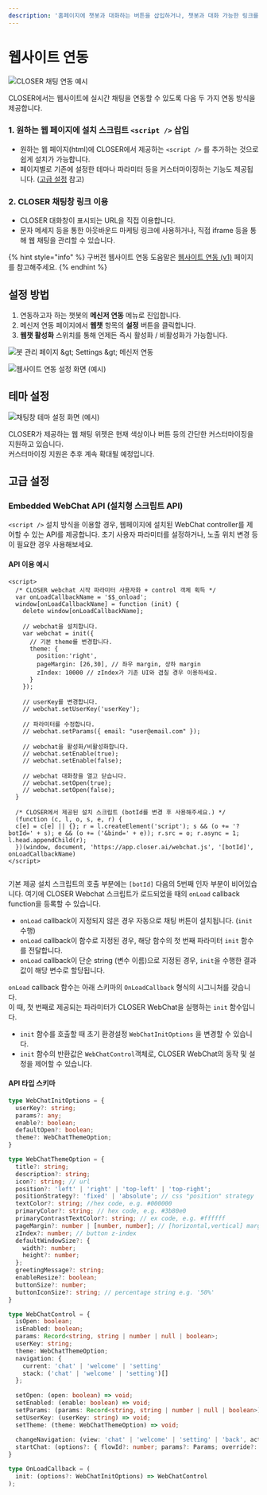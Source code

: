 ```yaml
---
description: '홈페이지에 챗봇과 대화하는 버튼을 삽입하거나, 챗봇과 대화 가능한 링크를 생성하는 방법을 확인하세요.'
---
```


# 웹사이트 연동

![CLOSER &#xCC44;&#xD305; &#xC5F0;&#xB3D9; &#xC608;&#xC2DC;](../../../.gitbook/assets/image%20%2835%29.png)

CLOSER에서는 웹사이트에 실시간 채팅을 연동할 수 있도록 다음 두 가지 연동 방식을 제공합니다.

### **1. 원하는 웹 페이지에 설치 스크립트 `<script />` 삽입**

* 원하는 웹 페이지\(html\)에 CLOSER에서 제공하는 `<script />` 를 추가하는 것으로 쉽게 설치가 가능합니다.
* 페이지별로 기존에 설정한 테마나 파라미터 등을 커스터마이징하는 기능도 제공됩니다. \([고급 설정](./#advanced) 참고\) 

### **2. CLOSER 채팅창 링크 이용** 

* CLOSER 대화창이 표시되는 URL을 직접 이용합니다.
* 문자 메세지 등을 통한 아웃바운드 마케팅 링크에 사용하거나, 직접 iframe 등을 통해 웹 채팅을 관리할 수 있습니다.

{% hint style="info" %}
구버전 웹사이트 연동 도움말은 [웹사이트 연동 \(v1\)](v1.md) 페이지를 참고해주세요. 
{% endhint %}

## 설정 방법 <a id="configuration"></a>

1. 연동하고자 하는 챗봇의 **메신저 연동** 메뉴로 진입합니다.
2. 메신저 연동 페이지에서 **웹챗** 항목의 **설정** 버튼을 클릭합니다.
3. **웹챗 활성화** 스위치를 통해 언제든 즉시 활성화 / 비활성화가 가능합니다.

![&#xBD07; &#xAD00;&#xB9AC; &#xD398;&#xC774;&#xC9C0; &amp;gt; Settings &amp;gt; &#xBA54;&#xC2E0;&#xC800; &#xC5F0;&#xB3D9;](../../../.gitbook/assets/image%20%2824%29.png)

![&#xC6F9;&#xC0AC;&#xC774;&#xD2B8; &#xC5F0;&#xB3D9; &#xC124;&#xC815; &#xD654;&#xBA74; \(&#xC608;&#xC2DC;\)](../../../.gitbook/assets/image%20%2863%29.png)

## 테마 설정 <a id="theme"></a>

![&#xCC44;&#xD305;&#xCC3D; &#xD14C;&#xB9C8; &#xC124;&#xC815; &#xD654;&#xBA74; \(&#xC608;&#xC2DC;\)](../../../.gitbook/assets/image%20%2864%29.png)

CLOSER가 제공하는 웹 채팅 위젯은 현재 색상이나 버튼 등의 간단한 커스터마이징을 지원하고 있습니다.  
커스터마이징 지원은 추후 계속 확대될 예정입니다.

## 고급 설정 <a id="advanced"></a>

### Embedded WebChat API \(설치형 스크립트 API\) <a id="webchat-script-api"></a>

`<script />` 설치 방식을 이용할 경우, 웹페이지에 설치된 WebChat controller를 제어할 수 있는 API를 제공합니다. 초기 사용자 파라미터를 설정하거나, 노출 위치 변경 등이 필요한 경우 사용해보세요.  

#### API 이용 예시

```markup
<script>
  /* CLOSER webchat 시작 파라미터 사용자화 + control 객체 획득 */
  var onLoadCallbackName = '$$_onload';
  window[onLoadCallbackName] = function (init) {
    delete window[onLoadCallbackName];
    
    // webchat을 설치합니다.
    var webchat = init({
      // 기본 theme를 변경합니다.
      theme: { 
        position:'right', 
        pageMargin: [26,30], // 좌우 margin, 상하 margin
        zIndex: 10000 // zIndex가 기존 UI와 겹칠 경우 이용하세요.
      } 
    });
    
    // userKey를 변경합니다.
    // webchat.setUserKey('userKey');
    
    // 파라미터를 수정합니다.
    // webchat.setParams({ email: "user@email.com" });
    
    // webchat을 활성화/비활성화합니다.
    // webchat.setEnable(true);
    // webchat.setEnable(false);

    // webchat 대화창을 열고 닫습니다.
    // webchat.setOpen(true);
    // webchat.setOpen(false);
  }

  /* CLOSER에서 제공된 설치 스크립트 (botId를 변경 후 사용해주세요.) */
  (function (c, l, o, s, e, r) {
  c[e] = c[e] || {}; r = l.createElement('script'); s && (o += '?botId=' + s); e && (o += ('&bind=' + e)); r.src = o; r.async = 1; l.head.appendChild(r);
  })(window, document, 'https://app.closer.ai/webchat.js', '[botId]', onLoadCallbackName)
</script>


```

기본 제공 설치 스크립트의 호출 부분에는  `[botId]` 다음의 5번째 인자 부분이 비어있습니다.  여기에 CLOSER Webchat 스크립트가 로드되었을 때의 `onLoad` callback function을 등록할 수 있습니다.

* `onLoad` callback이 지정되지 않은 경우 자동으로 채팅 버튼이 설치됩니다. \(`init` 수행\)
* `onLoad` callback이 함수로 지정된 경우, 해당 함수의 첫 번째 파라미터 `init` 함수를 전달합니다.
* `onLoad` callback이 단순 string \(변수 이름\)으로 지정된 경우, `init`을 수행한 결과값이 해당 변수로 할당됩니다.

`onLoad` callback 함수는 아래 스키마의 `OnLoadCallback` 형식의 시그니처를 갖습니다.  
이 때, 첫 번째로 제공되는 파라미터가 CLOSER WebChat을 실행하는 `init` 함수입니다. 

* `init` 함수를 호출할 때 초기 환경설정 `WebChatInitOptions` 을 변경할 수 있습니다.
* `init` 함수의 반환값은 `WebChatControl`객체로, CLOSER WebChat의 동작 및 설정을 제어할 수 있습니다. 

#### API 타입 스키마

```typescript
type WebChatInitOptions = {
  userKey?: string;
  params?: any;
  enable?: boolean;
  defaultOpen?: boolean;
  theme?: WebChatThemeOption;
}

type WebChatThemeOption = {
  title?: string;
  description?: string;
  icon?: string; // url
  position?: 'left' | 'right' | 'top-left' | 'top-right';
  positionStrategy?: 'fixed' | 'absolute'; // css "position" strategy
  textColor?: string; //hex code, e.g. #000000
  primaryColor?: string; // hex code, e.g. #3b80e0
  primaryContrastTextColor?: string; // ex code, e.g. #ffffff
  pageMargin?: number | [number, number]; // [horizontal,vertical] margin if provided in array
  zIndex?: number; // button z-index
  defaultWindowSize?: {
    width?: number;
    height?: number;
  };
  greetingMessage?: string;
  enableResize?: boolean;
  buttonSize?: number;
  buttonIconSize?: string; // percentage string e.g. '50%'
}

type WebChatControl = {
  isOpen: boolean;
  isEnabled: boolean;
  params: Record<string, string | number | null | boolean>;
  userKey: string;
  theme: WebChatThemeOption;
  navigation: { 
    current: 'chat' | 'welcome' | 'setting' 
    stack: ('chat' | 'welcome' | 'setting')[] 
  };
  
  setOpen: (open: boolean) => void;
  setEnabled: (enable: boolean) => void;
  setParams: (params: Record<string, string | number | null | boolean>) => void;
  setUserKey: (userKey: string) => void;
  setTheme: (theme: WebChatThemeOption) => void;
  
  changeNavigation: (view: 'chat' | 'welcome' | 'setting' | 'back', action?: 'push' | 'pop') => void;
  startChat: (options?: { flowId?: number; params?: Params; override?: boolean }) => void;
}

type OnLoadCallback = (
  init: (options?: WebChatInitOptions) => WebChatControl
);

```

